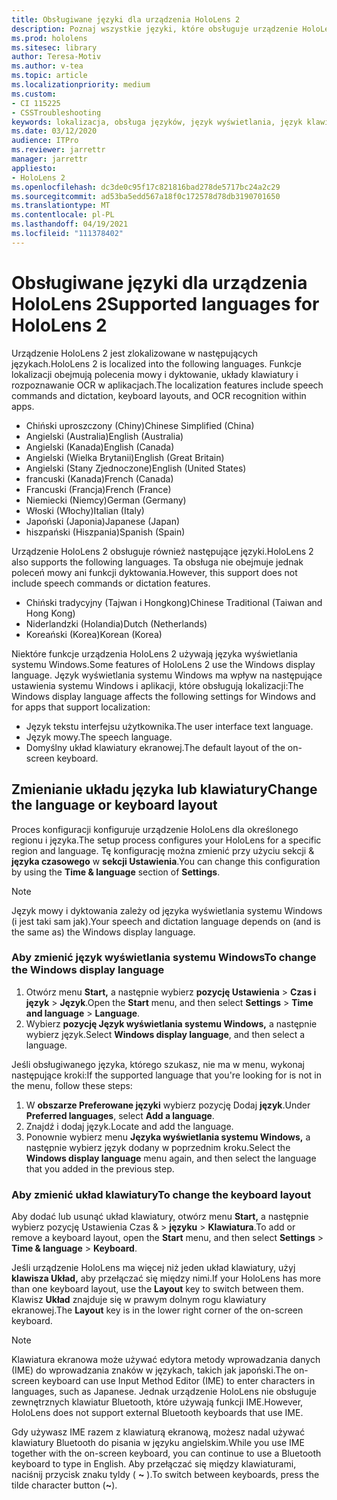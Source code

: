 ```yaml
---
title: Obsługiwane języki dla urządzenia HoloLens 2
description: Poznaj wszystkie języki, które obsługuje urządzenie HoloLens 2, zmieniając układy klawiatury i aktualizując język wyświetlania systemu Windows.
ms.prod: hololens
ms.sitesec: library
author: Teresa-Motiv
ms.author: v-tea
ms.topic: article
ms.localizationpriority: medium
ms.custom:
- CI 115225
- CSSTroubleshooting
keywords: lokalizacja, obsługa języków, język wyświetlania, język klawiatury, IME, układ klawiatury
ms.date: 03/12/2020
audience: ITPro
ms.reviewer: jarrettr
manager: jarrettr
appliesto:
- HoloLens 2
ms.openlocfilehash: dc3de0c95f17c821816bad278de5717bc24a2c29
ms.sourcegitcommit: ad53ba5edd567a18f0c172578d78db3190701650
ms.translationtype: MT
ms.contentlocale: pl-PL
ms.lasthandoff: 04/19/2021
ms.locfileid: "111378402"
---
```

# <a name="supported-languages-for-hololens-2"></a><span data-ttu-id="e8f67-104">Obsługiwane języki dla urządzenia HoloLens 2</span><span class="sxs-lookup"><span data-stu-id="e8f67-104">Supported languages for HoloLens 2</span></span>

<span data-ttu-id="e8f67-105">Urządzenie HoloLens 2 jest zlokalizowane w następujących językach.</span><span class="sxs-lookup"><span data-stu-id="e8f67-105">HoloLens 2 is localized into the following languages.</span></span> <span data-ttu-id="e8f67-106">Funkcje lokalizacji obejmują polecenia mowy i dyktowanie, układy klawiatury i rozpoznawanie OCR w aplikacjach.</span><span class="sxs-lookup"><span data-stu-id="e8f67-106">The localization features include speech commands and dictation, keyboard layouts, and OCR recognition within apps.</span></span>

- <span data-ttu-id="e8f67-107">Chiński uproszczony (Chiny)</span><span class="sxs-lookup"><span data-stu-id="e8f67-107">Chinese Simplified (China)</span></span>
- <span data-ttu-id="e8f67-108">Angielski (Australia)</span><span class="sxs-lookup"><span data-stu-id="e8f67-108">English (Australia)</span></span>
- <span data-ttu-id="e8f67-109">Angielski (Kanada)</span><span class="sxs-lookup"><span data-stu-id="e8f67-109">English (Canada)</span></span>
- <span data-ttu-id="e8f67-110">Angielski (Wielka Brytanii)</span><span class="sxs-lookup"><span data-stu-id="e8f67-110">English (Great Britain)</span></span>
- <span data-ttu-id="e8f67-111">Angielski (Stany Zjednoczone)</span><span class="sxs-lookup"><span data-stu-id="e8f67-111">English (United States)</span></span>
- <span data-ttu-id="e8f67-112">francuski (Kanada)</span><span class="sxs-lookup"><span data-stu-id="e8f67-112">French (Canada)</span></span>
- <span data-ttu-id="e8f67-113">Francuski (Francja)</span><span class="sxs-lookup"><span data-stu-id="e8f67-113">French (France)</span></span>
- <span data-ttu-id="e8f67-114">Niemiecki (Niemcy)</span><span class="sxs-lookup"><span data-stu-id="e8f67-114">German (Germany)</span></span>
- <span data-ttu-id="e8f67-115">Włoski (Włochy)</span><span class="sxs-lookup"><span data-stu-id="e8f67-115">Italian (Italy)</span></span>
- <span data-ttu-id="e8f67-116">Japoński (Japonia)</span><span class="sxs-lookup"><span data-stu-id="e8f67-116">Japanese (Japan)</span></span>
- <span data-ttu-id="e8f67-117">hiszpański (Hiszpania)</span><span class="sxs-lookup"><span data-stu-id="e8f67-117">Spanish (Spain)</span></span>

<span data-ttu-id="e8f67-118">Urządzenie HoloLens 2 obsługuje również następujące języki.</span><span class="sxs-lookup"><span data-stu-id="e8f67-118">HoloLens 2 also supports the following languages.</span></span> <span data-ttu-id="e8f67-119">Ta obsługa nie obejmuje jednak poleceń mowy ani funkcji dyktowania.</span><span class="sxs-lookup"><span data-stu-id="e8f67-119">However, this support does not include speech commands or dictation features.</span></span>

- <span data-ttu-id="e8f67-120">Chiński tradycyjny (Tajwan i Hongkong)</span><span class="sxs-lookup"><span data-stu-id="e8f67-120">Chinese Traditional (Taiwan and Hong Kong)</span></span>
- <span data-ttu-id="e8f67-121">Niderlandzki (Holandia)</span><span class="sxs-lookup"><span data-stu-id="e8f67-121">Dutch (Netherlands)</span></span>
- <span data-ttu-id="e8f67-122">Koreański (Korea)</span><span class="sxs-lookup"><span data-stu-id="e8f67-122">Korean (Korea)</span></span>

<span data-ttu-id="e8f67-123">Niektóre funkcje urządzenia HoloLens 2 używają języka wyświetlania systemu Windows.</span><span class="sxs-lookup"><span data-stu-id="e8f67-123">Some features of HoloLens 2 use the Windows display language.</span></span> <span data-ttu-id="e8f67-124">Język wyświetlania systemu Windows ma wpływ na następujące ustawienia systemu Windows i aplikacji, które obsługują lokalizacji:</span><span class="sxs-lookup"><span data-stu-id="e8f67-124">The Windows display language affects the following settings for Windows and for apps that support localization:</span></span>

- <span data-ttu-id="e8f67-125">Język tekstu interfejsu użytkownika.</span><span class="sxs-lookup"><span data-stu-id="e8f67-125">The user interface text language.</span></span>
- <span data-ttu-id="e8f67-126">Język mowy.</span><span class="sxs-lookup"><span data-stu-id="e8f67-126">The speech language.</span></span>
- <span data-ttu-id="e8f67-127">Domyślny układ klawiatury ekranowej.</span><span class="sxs-lookup"><span data-stu-id="e8f67-127">The default layout of the on-screen keyboard.</span></span>

## <a name="change-the-language-or-keyboard-layout"></a><span data-ttu-id="e8f67-128">Zmienianie układu języka lub klawiatury</span><span class="sxs-lookup"><span data-stu-id="e8f67-128">Change the language or keyboard layout</span></span>

<span data-ttu-id="e8f67-129">Proces konfiguracji konfiguruje urządzenie HoloLens dla określonego regionu i języka.</span><span class="sxs-lookup"><span data-stu-id="e8f67-129">The setup process configures your HoloLens for a specific region and language.</span></span> <span data-ttu-id="e8f67-130">Tę konfigurację można zmienić przy użyciu sekcji & **języka czasowego** w **sekcji Ustawienia**.</span><span class="sxs-lookup"><span data-stu-id="e8f67-130">You can change this configuration by using the **Time & language** section of **Settings**.</span></span>

> [!NOTE]  
> <span data-ttu-id="e8f67-131">Język mowy i dyktowania zależy od języka wyświetlania systemu Windows (i jest taki sam jak).</span><span class="sxs-lookup"><span data-stu-id="e8f67-131">Your speech and dictation language depends on (and is the same as) the Windows display language.</span></span>

### <a name="to-change-the-windows-display-language"></a><span data-ttu-id="e8f67-132">Aby zmienić język wyświetlania systemu Windows</span><span class="sxs-lookup"><span data-stu-id="e8f67-132">To change the Windows display language</span></span>

1. <span data-ttu-id="e8f67-133">Otwórz menu **Start,** a następnie wybierz **pozycję Ustawienia**  >  **Czas i język**  >  **Język**.</span><span class="sxs-lookup"><span data-stu-id="e8f67-133">Open the **Start** menu, and then select **Settings** > **Time and language** > **Language**.</span></span>
2. <span data-ttu-id="e8f67-134">Wybierz **pozycję Język wyświetlania systemu Windows,** a następnie wybierz język.</span><span class="sxs-lookup"><span data-stu-id="e8f67-134">Select **Windows display language**, and then select a language.</span></span>  

<span data-ttu-id="e8f67-135">Jeśli obsługiwanego języka, którego szukasz, nie ma w menu, wykonaj następujące kroki:</span><span class="sxs-lookup"><span data-stu-id="e8f67-135">If the supported language that you're looking for is not in the menu, follow these steps:</span></span>  

1. <span data-ttu-id="e8f67-136">W **obszarze Preferowane języki** wybierz pozycję Dodaj **język**.</span><span class="sxs-lookup"><span data-stu-id="e8f67-136">Under **Preferred languages**, select **Add a language**.</span></span>
2. <span data-ttu-id="e8f67-137">Znajdź i dodaj język.</span><span class="sxs-lookup"><span data-stu-id="e8f67-137">Locate and add the language.</span></span>
3. <span data-ttu-id="e8f67-138">Ponownie wybierz menu **Języka wyświetlania systemu Windows,** a następnie wybierz język dodany w poprzednim kroku.</span><span class="sxs-lookup"><span data-stu-id="e8f67-138">Select the **Windows display language** menu again, and then select the language that you added in the previous step.</span></span>

### <a name="to-change-the-keyboard-layout"></a><span data-ttu-id="e8f67-139">Aby zmienić układ klawiatury</span><span class="sxs-lookup"><span data-stu-id="e8f67-139">To change the keyboard layout</span></span>

<span data-ttu-id="e8f67-140">Aby dodać lub usunąć układ klawiatury, otwórz menu **Start,** a następnie wybierz pozycję Ustawienia Czas &  >  **języku**  >  **Klawiatura**.</span><span class="sxs-lookup"><span data-stu-id="e8f67-140">To add or remove a keyboard layout, open the **Start** menu, and then select **Settings** > **Time & language** > **Keyboard**.</span></span>

<span data-ttu-id="e8f67-141">Jeśli urządzenie HoloLens ma więcej niż jeden układ klawiatury, użyj **klawisza Układ,** aby przełączać się między nimi.</span><span class="sxs-lookup"><span data-stu-id="e8f67-141">If your HoloLens has more than one keyboard layout, use the **Layout** key to switch between them.</span></span> <span data-ttu-id="e8f67-142">Klawisz **Układ** znajduje się w prawym dolnym rogu klawiatury ekranowej.</span><span class="sxs-lookup"><span data-stu-id="e8f67-142">The **Layout** key is in the lower right corner of the on-screen keyboard.</span></span>

> [!NOTE]  
> <span data-ttu-id="e8f67-143">Klawiatura ekranowa może używać edytora metody wprowadzania danych (IME) do wprowadzania znaków w językach, takich jak japoński.</span><span class="sxs-lookup"><span data-stu-id="e8f67-143">The on-screen keyboard can use Input Method Editor (IME) to enter characters in languages, such as Japanese.</span></span> <span data-ttu-id="e8f67-144">Jednak urządzenie HoloLens nie obsługuje zewnętrznych klawiatur Bluetooth, które używają funkcji IME.</span><span class="sxs-lookup"><span data-stu-id="e8f67-144">However, HoloLens does not support external Bluetooth keyboards that use IME.</span></span>
>  
> <span data-ttu-id="e8f67-145">Gdy używasz IME razem z klawiaturą ekranową, możesz nadal używać klawiatury Bluetooth do pisania w języku angielskim.</span><span class="sxs-lookup"><span data-stu-id="e8f67-145">While you use IME together with the on-screen keyboard, you can continue to use a Bluetooth keyboard to type in English.</span></span> <span data-ttu-id="e8f67-146">Aby przełączać się między klawiaturami, naciśnij przycisk znaku tyldy ( **~** ).</span><span class="sxs-lookup"><span data-stu-id="e8f67-146">To switch between keyboards, press the tilde character button (**~**).</span></span>
